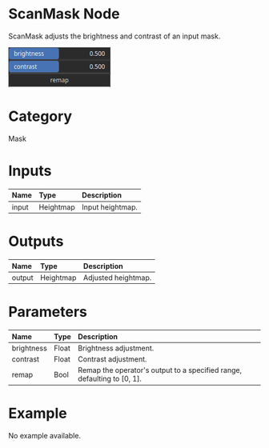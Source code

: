 
ScanMask Node
=============


ScanMask adjusts the brightness and contrast of an input mask.



![img](../../images/nodes/ScanMask_settings.png)


# Category


Mask
# Inputs

|Name|Type|Description|
| :--- | :--- | :--- |
|input|Heightmap|Input heightmap.|

# Outputs

|Name|Type|Description|
| :--- | :--- | :--- |
|output|Heightmap|Adjusted heightmap.|

# Parameters

|Name|Type|Description|
| :--- | :--- | :--- |
|brightness|Float|Brightness adjustment.|
|contrast|Float|Contrast adjustment.|
|remap|Bool|Remap the operator's output to a specified range, defaulting to [0, 1].|

# Example


No example available.